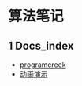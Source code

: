 # 算法笔记

## 1 Docs_index

- [programcreek](https://www.programcreek.com/)
- [动画演示](https://visualgo.net/zh)